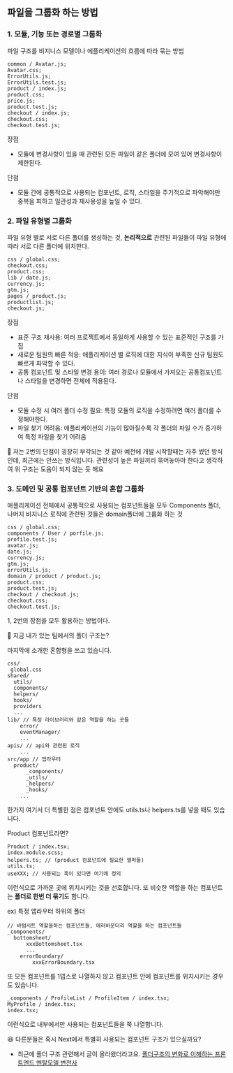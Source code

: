 ## 파일을 그룹화 하는 방법

### 1. 모듈, 기능 또는 경로별 그룹화

파일 구조를 비지니스 모델이나 에플리케이션의 흐름에 따라 묶는 방법

```tsx
common / Avatar.js;
Avatar.css;
ErrorUtils.js;
ErrorUtils.test.js;
product / index.js;
product.css;
price.js;
product.test.js;
checkout / index.js;
checkout.css;
checkout.test.js;
```

장점

- 모듈에 변경사항이 있을 때 관련된 모든 파일이 같은 폴더에 모여 있어 변경사항이 제한된다.

단점

- 모듈 간에 공통적으로 사용되는 컴포넌트, 로직, 스타일을 주기적으로 파악해야만 중복을 피하고 일관성과 재사용성을 높일 수 있다.

### 2. 파일 유형별 그룹화

파일 유형 별로 서로 다른 폴더를 생성하는 것, **논리적으로** 관련된 파일들이 파일 유형에 따라 서로 다른 폴더에 위치한다.

```tsx
css / global.css;
checkout.css;
product.css;
lib / date.js;
currency.js;
gtm.js;
pages / product.js;
productlist.js;
checkout.js;
```

장점

- 표준 구조 재사용: 여러 프로젝트에서 동일하게 사용할 수 있는 표준적인 구조를 가짐
- 새로운 팀원의 빠른 적응: 애플리케이션 별 로직에 대한 지식이 부족한 신규 팀원도 빠르게 파악할 수 있다.
- 공통 컴포넌트 및 스타일 변경 용이: 여러 경로나 모듈에서 가져오는 공통컴포넌트나 스타일을 변경하면 전체에 적용된다.

단점

- 모듈 수정 시 여러 폴더 수정 필요: 특정 모듈의 로직을 수정하려면 여러 폴더를 수정해야한다.
- 파일 찾기 어려움: 애플리케이션의 기능이 많아질수록 각 폴더의 파일 수가 증가하여 특정 파일을 찾기 어려움

🤔 저는 2번의 단점이 굉장히 부각되는 것 같아 예전에 개발 시작할때는 자주 썼던 방식인데, 최근에는 안쓰는 방식입니다. 관련성이 높은 파일끼리 묶어놓아야 한다고 생각하여 위 구조는 도움이 되지 않는 듯 해요

### 3. 도메인 및 공통 컴포넌트 기반의 혼합 그룹화

애플리케이션 전체에서 공통적으로 사용되는 컴포넌트들을 모두 Components 폴더, 나머지 비지니스 로직에 관련된 것들은 domain폴더에 그룹화 하는 것

```tsx
css / global.css;
components / User / porfile.js;
profile.test.js;
avatar.js;
date.js;
currency.js;
gtm.js;
errorUtils.js;
domain / product / product.js;
product.css;
product.test.js;
checkout / checkout.js;
checkout.css;
checkout.test.js;
```

1, 2번의 장점을 모두 활용하는 방법이다.

🤔 지금 내가 있는 팀에서의 폴더 구조는?

마지막에 소개한 혼합형을 쓰고 있습니다.

```tsx
css/
 global.css
shared/
  utils/
  components/
  helpers/
  hooks/
  providers
  ...
lib/ // 특정 라이브러리와 같은 역할을 하는 곳들
	error/
	eventManager/
	...
apis/ // api와 관련된 로직
	...
src/app // 앱라우터
  product/
	  _components/
	  _utils/
	  _helpers/
	  _hooks/
	...
```

한가지 여기서 더 특별한 점은 컴포넌트 안에도 utils.ts나 helpers.ts를 넣을 때도 있습니다.

Product 컴포넌트라면?

```tsx
Product / index.tsx;
index.module.scss;
helpers.ts; // (product 컴포넌트에 필요한 헬퍼들)
utils.ts;
useXXX; // 사용되는 훅이 있다면 여기에 정의
```

이런식으로 가까운 곳에 위치시키는 것을 선호합니다. 또 비슷한 역할을 하는 컴포넌트는 **폴더로 한번 더 묶기**도 합니다.

ex) 특정 앱라우터 하위의 폴더

```tsx
// 바텀시트 역할을하는 컴포넌트들, 에러바운더리 역할을 하는 컴포넌트들
_components/
  bottomsheet/
	  xxxBottomsheet.tsx
	  ...
	errorBoundary/
		xxxErrorBoundary.tsx
```

또 모든 컴포넌트를 1뎁스로 나열하지 않고 컴포넌트 안에 컴포넌트를 위치시키는 경우도 있습니다.

```tsx
_components / ProfileList / ProfileItem / index.tsx;
MyProfile / index.tsx;
index.tsx;
```

이런식으로 내부에서만 사용되는 컴포넌트들을 쭉 나열합니다.

😆 다른분들은 혹시 Next에서 특별히 사용되는 컴포넌트 구조가 있으실까요?

- 최근에 폴더 구조 관련해서 글이 올라왔더라고요. [폴더구조의 변화로 이해하는 프론트엔드 멘탈모델 변천사
  ](https://velog.io/@teo/folder-structure)
